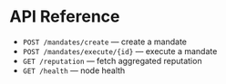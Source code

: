 # API Reference

- `POST /mandates/create` — create a mandate
- `POST /mandates/execute/{id}` — execute a mandate
- `GET /reputation` — fetch aggregated reputation
- `GET /health` — node health
